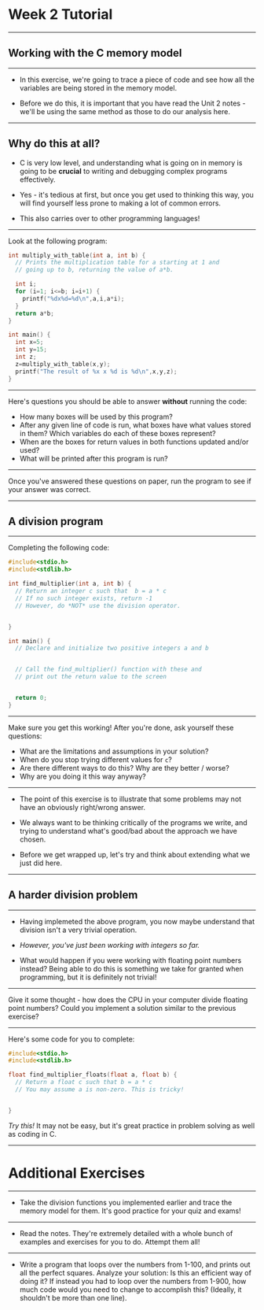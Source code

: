 <!-- {% raw %} -->

# Week 2 Tutorial

-----

## Working with the C memory model


---

- In this exercise, we're going to trace a piece of code and see how all the variables are being stored in the memory model. 

- Before we do this, it is important that you have read the Unit 2 notes - we'll be using the same method as those to do our analysis here.


---

## Why do this at all?  
 
- C is very low level, and understanding what is going on in memory is going to be **crucial** to writing and debugging complex programs effectively. 

- Yes - it's tedious at first, but once you get used to thinking this way, you will find yourself less prone to making a lot of common errors. 

- This also carries over to other programming languages!


---

Look at the following program:

```c
int multiply_with_table(int a, int b) {
  // Prints the multiplication table for a starting at 1 and
  // going up to b, returning the value of a*b.

  int i;
  for (i=1; i<=b; i=i+1) {
    printf("%dx%d=%d\n",a,i,a*i);
  }
  return a*b;
}
```

```c
int main() {
  int x=5;
  int y=15;
  int z;
  z=multiply_with_table(x,y);
  printf("The result of %x x %d is %d\n",x,y,z);
}
```

---

Here's questions you should be able to answer **without** running the code:

- How many boxes will be used by this program?
- After any given line of code is run, what boxes have what values stored in them? Which variables do each of these boxes represent?
- When are the boxes for return values in both functions updated and/or used?
- What will be printed after this program is run?


---

Once you've answered these questions on paper, run the program to see if your answer was correct.

-----

## A division program

---

Completing the following code:

```c
#include<stdio.h>
#include<stdlib.h>

int find_multiplier(int a, int b) {
  // Return an integer c such that  b = a * c
  // If no such integer exists, return -1
  // However, do *NOT* use the division operator.


}
```
```c
int main() {
  // Declare and initialize two positive integers a and b


  // Call the find_multiplier() function with these and 
  // print out the return value to the screen


  return 0;
}
```

---

Make sure you get this working! After you're done, ask yourself these questions:

- What are the limitations and assumptions in your solution?
- When do you stop trying different values for `c`?
- Are there different ways to do this? Why are they better / worse?
- Why are you doing it this way anyway?

---

- The point of this exercise is to illustrate that some problems may not have
an obviously right/wrong answer. 

- We always want to be thinking critically of the programs
we write, and trying to understand what's good/bad about the approach we have chosen.

- Before we get wrapped up, let's try and think about extending what we just did here.


-----

## A harder division problem

---

- Having implemeted the above program, you now maybe understand that division isn't a very trivial operation.

- *However, you've just been working with integers so far.*

- What would happen if you were working with floating point numbers instead? Being able to do this is something we take for granted when programming, but it is definitely not trivial!

---

Give it some thought - how does the CPU in your computer divide floating point numbers? Could you implement a solution
similar to the previous exercise?


---

Here's some code for you to complete:
```c
#include<stdio.h>
#include<stdlib.h>

float find_multiplier_floats(float a, float b) {
  // Return a float c such that b = a * c
  // You may assume a is non-zero. This is tricky!


}
```

*Try this!* It may not be easy, but it's great practice in problem solving as well
as coding in C.


-----

# Additional Exercises

---

- Take the division functions you implemented earlier and trace the memory model for them. It's good practice for your quiz and exams!

---

- Read the notes. They're extremely detailed with a whole bunch of examples and exercises for you to do. Attempt them all!

---

- Write a program that loops over the numbers from 1-100, and prints out all the perfect squares. Analyze your solution: Is this an efficient way of doing it? If instead you had to loop over the numbers from 1-900, how much code would you need to change to accomplish this? (Ideally, it shouldn't be more than one line).

<!-- {% endraw %} -->